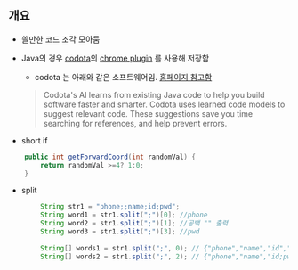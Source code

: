 ## 개요
- 쓸만한 코드 조각 모아둠
- Java의 경우 [codota](https://www.codota.com/)의 [chrome plugin](https://chrome.google.com/webstore/detail/codota-java-code-viewer-d/cnpdaoipdfbkpdbdpmceeejdaabiebcb) 를 사용해 저장함
  - codota 는 아래와 같은 소프트웨어임. [홈페이지 참고함](https://www.codota.com/faq)
  > Codota's AI learns from existing Java code to help you build software faster and smarter. Codota uses learned code models to suggest relevant code. These suggestions save you time searching for references, and help prevent errors.

- short if
```Java
    public int getForwardCoord(int randomVal) {
        return randomVal >=4? 1:0;
    }
```

- split
```Java
        String str1 = "phone;;name;id;pwd";
        String word1 = str1.split(";")[0]; //phone
        String word2 = str1.split(";")[1]; //공백 "" 출력
        String word3 = str1.split(";")[3]; //pwd
         
        String[] words1 = str1.split(";", 0); // {"phone","name","id","pwd"}
        String[] words2 = str1.split(";", 2); // {"phone","name","id;pwd"}
```